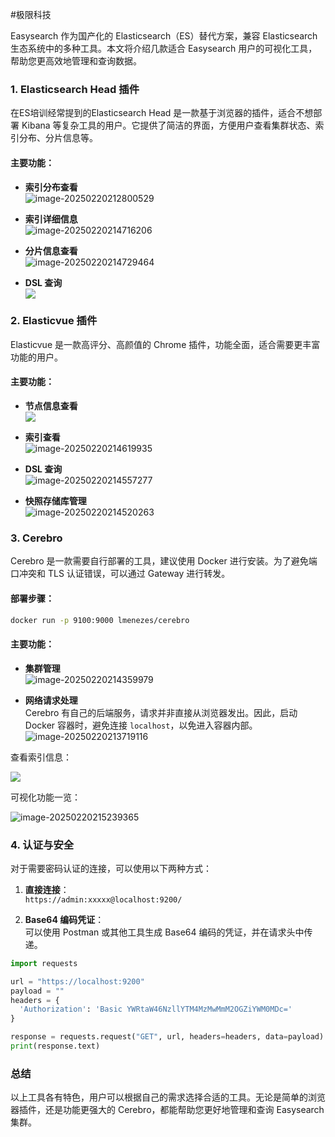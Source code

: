 #极限科技

Easysearch 作为国产化的 Elasticsearch（ES）替代方案，兼容 Elasticsearch 生态系统中的多种工具。本文将介绍几款适合 Easysearch 用户的可视化工具，帮助您更高效地管理和查询数据。

### 1. Elasticsearch Head 插件

在ES培训经常提到的Elasticsearch Head 是一款基于浏览器的插件，适合不想部署 Kibana 等复杂工具的用户。它提供了简洁的界面，方便用户查看集群状态、索引分布、分片信息等。

#### 主要功能：
- **索引分布查看**  
  ![image-20250220212800529](https://raw.githubusercontent.com/Xu-Hardy/picgo-imh/master/image-20250220212800529.png)

- **索引详细信息**  
  ![image-20250220214716206](https://raw.githubusercontent.com/Xu-Hardy/picgo-imh/master/image-20250220214716206.png)

- **分片信息查看**  
  ![image-20250220214729464](https://raw.githubusercontent.com/Xu-Hardy/picgo-imh/master/image-20250220214729464.png)

- **DSL 查询**  
  ![](https://raw.githubusercontent.com/Xu-Hardy/picgo-imh/master/image-20250220214752552.png)

### 2. Elasticvue 插件

Elasticvue 是一款高评分、高颜值的 Chrome 插件，功能全面，适合需要更丰富功能的用户。

#### 主要功能：
- **节点信息查看**  
  ![](https://raw.githubusercontent.com/Xu-Hardy/picgo-imh/master/image-20250220214619935.png)

- **索引查看**  
  ![image-20250220214619935](https://raw.githubusercontent.com/Xu-Hardy/picgo-imh/master/image-20250220214619935.png)

- **DSL 查询**  
  ![image-20250220214557277](https://raw.githubusercontent.com/Xu-Hardy/picgo-imh/master/image-20250220214557277.png)

- **快照存储库管理**  
  ![image-20250220214520263](https://raw.githubusercontent.com/Xu-Hardy/picgo-imh/master/image-20250220214520263.png)

### 3. Cerebro

Cerebro 是一款需要自行部署的工具，建议使用 Docker 进行安装。为了避免端口冲突和 TLS 认证错误，可以通过 Gateway 进行转发。

#### 部署步骤：
```bash
docker run -p 9100:9000 lmenezes/cerebro
```

#### 主要功能：
- **集群管理**  
  ![image-20250220214359979](https://raw.githubusercontent.com/Xu-Hardy/picgo-imh/master/image-20250220214359979.png)

- **网络请求处理**  
  Cerebro 有自己的后端服务，请求并非直接从浏览器发出。因此，启动 Docker 容器时，避免连接 `localhost`，以免进入容器内部。  
  ![image-20250220213719116](https://raw.githubusercontent.com/Xu-Hardy/picgo-imh/master/image-20250220213719116.png)
  
查看索引信息：


![](https://fastly.jsdelivr.net/gh/bucketio/img2@main/2025/02/20/1740059765108-238d61b9-8cb7-419e-be71-65729cfa146d.png)


可视化功能一览：

![image-20250220215239365](https://raw.githubusercontent.com/Xu-Hardy/picgo-imh/master/image-20250220215239365.png)

### 4. 认证与安全

对于需要密码认证的连接，可以使用以下两种方式：
1. **直接连接**：  
   `https://admin:xxxxx@localhost:9200/`

2. **Base64 编码凭证**：  
   可以使用 Postman 或其他工具生成 Base64 编码的凭证，并在请求头中传递。

```python
import requests

url = "https://localhost:9200"
payload = ""
headers = {
  'Authorization': 'Basic YWRtaW46NzllYTM4MzMwMmM2OGZiYWM0MDc='
}

response = requests.request("GET", url, headers=headers, data=payload)
print(response.text)
```

### 总结

以上工具各有特色，用户可以根据自己的需求选择合适的工具。无论是简单的浏览器插件，还是功能更强大的 Cerebro，都能帮助您更好地管理和查询 Easysearch 集群。